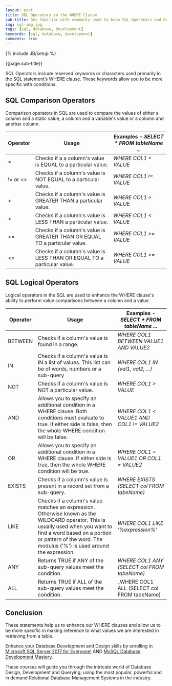 ```yaml
---
layout: post
title: SQL Operators in the WHERE Clause
sub-title: Get familiar with commonly used to know SQL Operators and Keywords when filtering data with the WHERE Clause 
img: sql-img.jpg
tags: [sql, database, development]
keywords: [sql, database, development]
comments: true
---
```

{% include JB/setup %}

{{page.sub-title}}

<!--more-->
SQL Operators include reserved keywords or characters used primarily in the SQL statement’s WHERE clause. These keywords allow you to be more specific with conditions. 

## SQL Comparison Operators

Comparison operators in SQL are used to compare the values of either a column and a static value, a column and a variable's value or a column and another column.

| Operator | Usage | Examples -  _SELECT * FROM tableName ..._|
| -------- | --------- | ----------------- |
| = | Checks if a a column's value is EQUAL to a particular value.  | _WHERE COL1 = VALUE_ |
| != or <> | Checks if a column's value is NOT EQUAL to a particular value. | _WHERE COL1 != VALUE_ |
| > | Checks if a column's value is GREATER THAN a particular value. | _WHERE COL1 > VALUE_ |
| < | Checks if a column's value is LESS THAN a particular value. | _WHERE COL1 < VALUE_ |
| >= | Checks if a column's value is GREATER THAN OR EQUAL TO a particular value. | _WHERE COL1 >= VALUE_ |
| <= | Checks if a column's value is LESS THAN OR EQUAL TO a particular value. | _WHERE COL1 <= VALUE_ |

## SQL Logical Operators

Logical operators in the SQL are used to enhance the WHERE clause's ability to perform value comparisons between a column and a value. 

| Operator | Usage | Examples -  _SELECT * FROM tableName ..._|
| -------- | --------- | ----------------- |
| BETWEEN | Checks if a column's value is found in a range. | _WHERE COL1 BETWEEN VALUE1 AND VALUE2_ |
| IN | Checks if a column's value is IN a list of values. This list can be of words, numbers or a sub-query | _WHERE COL1 IN (val1, val2, ...)_  |
| NOT | Checks if a column's value is NOT a particular value. | _WHERE COL1 > VALUE_ |
| AND | Allows you to specify an additional condition in a WHERE clause. Both conditions must evaluate to true. If either side is false, then the whole WHERE condition will be false.  | _WHERE COL1 < VALUE1 AND COL1 != VALUE2_ |
| OR | Allows you to specify an additional condition in a WHERE clause. If either side is true, then the whole WHERE condition will be true. | _WHERE COL1 = VALUE1 OR COL1 = VALUE2_ |
| EXISTS | Checks if a column's value is present in a record set from a sub-query. | _WHERE EXISTS (SELECT col FROM tabeName)_ |
| LIKE | Checks if a column's value matches an expression. Otherwise known as the WILDCARD operator. This is usually used when you want to find a word based on a portion or pattern of the word. The modulus ('%') is used around the expression. | _WHERE COL1 LIKE '%expression%'_ |
| ANY | Returns TRUE if ANY of the sub-query values meet the condition. | _WHERE COL1 ANY (SELECT col FROM tabeName)_ |
| ALL | Returns TRUE if ALL of the sub-query values meet the condition. | _WHERE COL1 ALL (SELECT col FROM tabeName) |

## Conclusion
These statements help us to enhance our WHERE clauses and allow us to be more specific in making reference to what values we are interested in retrieving from a table.  

Enhance your Database Development and Design skills by enrolling in [Microsoft SQL Server 2017 for Everyone!](http://bit.ly/2IcEswe) AND [MySQL Database Development Mastery](http://bit.ly/2Gb0E9N).

These courses will guide you through the intricate world of Database Design, Development and Querying; using the most popular, powerful and in demand Relational Database Management Systems in the industry.